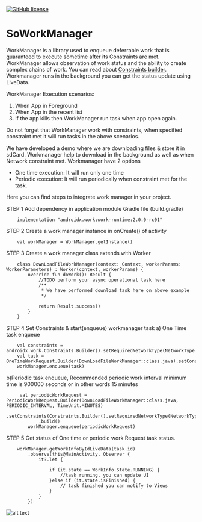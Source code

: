 [![GitHub license](https://img.shields.io/badge/license-Apache%20License%202.0-blue.svg?style=flat)](https://www.apache.org/licenses/LICENSE-2.0)

SoWorkManager
=============

WorkManager is a library used to enqueue deferrable work that is guaranteed to execute sometime after its Constraints are met. WorkManager allows observation of work status and the ability to create complex chains of work. You can read about [Constraints builder](https://developer.android.com/reference/androidx/work/Constraints.Builder). Workmanager runs in the background you can get the status update using LiveData.

WorkManager Execution scenarios:
1) When App in Foreground
2) When App in the recent list
3) If the app kills then WorkManager run task when app open again.

Do not forget that WorkManager work with constraints, when specified constraint met it will run tasks in the above scenarios.

We have developed a demo where we are downloading files & store it in sdCard. Workmanager help to download in the background as well as when Network constraint met. Workmanager have 2 options

- One time execution: It will run only one time
- Periodic execution: It will run periodically when constraint met for the task.

Here you can find steps to integrate work manager in your project.

STEP 1
Add dependency in application module Gradle file (build.gradle)
```
    implementation "androidx.work:work-runtime:2.0.0-rc01"
```

STEP 2
Create a work manager instance in onCreate() of activity
```
    val workManager = WorkManager.getInstance()
```

STEP 3
Create a work manager class extends with Worker
```
    class DownLoadFileWorkManager(context: Context, workerParams: WorkerParameters) : Worker(context, workerParams) {
        override fun doWork(): Result {
            //TODO perform your async operational task here
            /**
             * We have performed download task here on above example
             */
    
            return Result.success()
        }
    }
```

STEP 4 
Set Constraints & start(enqueue) workmanager task
  a) One Time task enqueue
```
    val constraints = androidx.work.Constraints.Builder().setRequiredNetworkType(NetworkType.CONNECTED).build()
    val task = OneTimeWorkRequest.Builder(DownLoadFileWorkManager::class.java).setConstraints(constraints).build()
    workManager.enqueue(task)
```
  b)Periodic task enqueue, Recommended periodic work interval minimum time is 900000 seconds or in other words 15 minutes
```
     val periodicWorkRequest = PeriodicWorkRequest.Builder(DownLoadFileWorkManager::class.java, PERIODIC_INTERVAL, TimeUnit.MINUTES)
            .setConstraints(Constraints.Builder().setRequiredNetworkType(NetworkType.CONNECTED).build())
            .build()
        workManager.enqueue(periodicWorkRequest)
```

STEP 5
Get status of One time or periodic work Request task status.
```
    workManager.getWorkInfoByIdLiveData(task.id)
        .observe(this@MainActivity, Observer {
            it?.let {

                if (it.state == WorkInfo.State.RUNNING) {
                    //task running, you can update UI
                }else if (it.state.isFinished) {
                    // task finished you can notify to Views
                }
            }
        })
```


![alt text](https://github.com/spaceotech/SOWorkManager/blob/master/screens/demo.gif)



